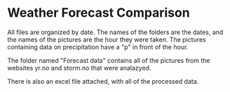 # Weather Forecast Comparison

All files are organized by date. The names of the folders are the dates, and the names of the pictures are the hour they were taken. The pictures containing data on precipitation have a "p" in front of the hour.

The folder named "Forecast data" contains all of the pictures from the websites yr.no and storm.no that were analazyed.

There is also an excel file attached, with all of the processed data.
